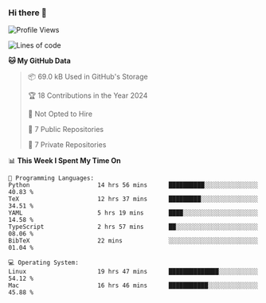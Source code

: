 ### Hi there 👋

<!--
**huayuan4396/huayuan4396** is a ✨ _special_ ✨ repository because its `README.md` (this file) appears on your GitHub profile.

Here are some ideas to get you started:

- 🔭 I’m currently working on ...
- 🌱 I’m currently learning ...
- 👯 I’m looking to collaborate on ...
- 🤔 I’m looking for help with ...
- 💬 Ask me about ...
- 📫 How to reach me: ...
- 😄 Pronouns: ...
- ⚡ Fun fact: ...
-->

<!--START_SECTION:waka-->
![Profile Views](http://img.shields.io/badge/Profile%20Views-0-blue)

![Lines of code](https://img.shields.io/badge/From%20Hello%20World%20I%27ve%20Written-253.0%20thousand%20lines%20of%20code-blue)

**🐱 My GitHub Data** 

> 📦 69.0 kB Used in GitHub's Storage 
 > 
> 🏆 18 Contributions in the Year 2024
 > 
> 🚫 Not Opted to Hire
 > 
> 📜 7 Public Repositories 
 > 
> 🔑 7 Private Repositories 
 > 
📊 **This Week I Spent My Time On** 

```text
💬 Programming Languages: 
Python                   14 hrs 56 mins      ██████████░░░░░░░░░░░░░░░   40.83 % 
TeX                      12 hrs 37 mins      █████████░░░░░░░░░░░░░░░░   34.51 % 
YAML                     5 hrs 19 mins       ████░░░░░░░░░░░░░░░░░░░░░   14.58 % 
TypeScript               2 hrs 57 mins       ██░░░░░░░░░░░░░░░░░░░░░░░   08.06 % 
BibTeX                   22 mins             ░░░░░░░░░░░░░░░░░░░░░░░░░   01.04 % 

💻 Operating System: 
Linux                    19 hrs 47 mins      ██████████████░░░░░░░░░░░   54.12 % 
Mac                      16 hrs 46 mins      ███████████░░░░░░░░░░░░░░   45.88 % 
```


<!--END_SECTION:waka-->
